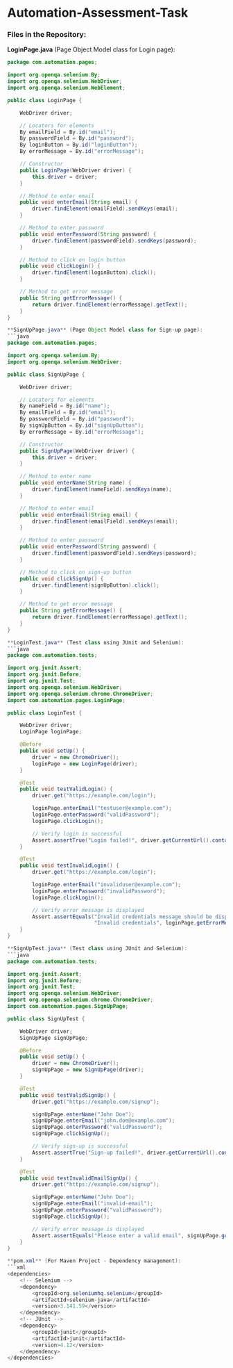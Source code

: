 # Automation-Assessment-Task
### **Files in the Repository:**

**LoginPage.java** (Page Object Model class for Login page):
   ```java
   package com.automation.pages;

   import org.openqa.selenium.By;
   import org.openqa.selenium.WebDriver;
   import org.openqa.selenium.WebElement;

   public class LoginPage {

       WebDriver driver;

       // Locators for elements
       By emailField = By.id("email");
       By passwordField = By.id("password");
       By loginButton = By.id("loginButton");
       By errorMessage = By.id("errorMessage");

       // Constructor
       public LoginPage(WebDriver driver) {
           this.driver = driver;
       }

       // Method to enter email
       public void enterEmail(String email) {
           driver.findElement(emailField).sendKeys(email);
       }

       // Method to enter password
       public void enterPassword(String password) {
           driver.findElement(passwordField).sendKeys(password);
       }

       // Method to click on login button
       public void clickLogin() {
           driver.findElement(loginButton).click();
       }

       // Method to get error message
       public String getErrorMessage() {
           return driver.findElement(errorMessage).getText();
       }
   }

 **SignUpPage.java** (Page Object Model class for Sign-up page):
   ```java
   package com.automation.pages;

   import org.openqa.selenium.By;
   import org.openqa.selenium.WebDriver;

   public class SignUpPage {

       WebDriver driver;

       // Locators for elements
       By nameField = By.id("name");
       By emailField = By.id("email");
       By passwordField = By.id("password");
       By signUpButton = By.id("signUpButton");
       By errorMessage = By.id("errorMessage");

       // Constructor
       public SignUpPage(WebDriver driver) {
           this.driver = driver;
       }

       // Method to enter name
       public void enterName(String name) {
           driver.findElement(nameField).sendKeys(name);
       }

       // Method to enter email
       public void enterEmail(String email) {
           driver.findElement(emailField).sendKeys(email);
       }

       // Method to enter password
       public void enterPassword(String password) {
           driver.findElement(passwordField).sendKeys(password);
       }

       // Method to click on sign-up button
       public void clickSignUp() {
           driver.findElement(signUpButton).click();
       }

       // Method to get error message
       public String getErrorMessage() {
           return driver.findElement(errorMessage).getText();
       }
   }

 **LoginTest.java** (Test class using JUnit and Selenium):
   ```java
   package com.automation.tests;

   import org.junit.Assert;
   import org.junit.Before;
   import org.junit.Test;
   import org.openqa.selenium.WebDriver;
   import org.openqa.selenium.chrome.ChromeDriver;
   import com.automation.pages.LoginPage;

   public class LoginTest {

       WebDriver driver;
       LoginPage loginPage;

       @Before
       public void setUp() {
           driver = new ChromeDriver();
           loginPage = new LoginPage(driver);
       }

       @Test
       public void testValidLogin() {
           driver.get("https://example.com/login");

           loginPage.enterEmail("testuser@example.com");
           loginPage.enterPassword("validPassword");
           loginPage.clickLogin();

           // Verify login is successful
           Assert.assertTrue("Login failed!", driver.getCurrentUrl().contains("dashboard"));
       }

       @Test
       public void testInvalidLogin() {
           driver.get("https://example.com/login");

           loginPage.enterEmail("invaliduser@example.com");
           loginPage.enterPassword("invalidPassword");
           loginPage.clickLogin();

           // Verify error message is displayed
           Assert.assertEquals("Invalid credentials message should be displayed", 
                               "Invalid credentials", loginPage.getErrorMessage());
       }
   }

**SignUpTest.java** (Test class using JUnit and Selenium):
   ```java
   package com.automation.tests;

   import org.junit.Assert;
   import org.junit.Before;
   import org.junit.Test;
   import org.openqa.selenium.WebDriver;
   import org.openqa.selenium.chrome.ChromeDriver;
   import com.automation.pages.SignUpPage;

   public class SignUpTest {

       WebDriver driver;
       SignUpPage signUpPage;

       @Before
       public void setUp() {
           driver = new ChromeDriver();
           signUpPage = new SignUpPage(driver);
       }

       @Test
       public void testValidSignUp() {
           driver.get("https://example.com/signup");

           signUpPage.enterName("John Doe");
           signUpPage.enterEmail("john.doe@example.com");
           signUpPage.enterPassword("validPassword");
           signUpPage.clickSignUp();

           // Verify sign-up is successful
           Assert.assertTrue("Sign-up failed!", driver.getCurrentUrl().contains("login"));
       }

       @Test
       public void testInvalidEmailSignUp() {
           driver.get("https://example.com/signup");

           signUpPage.enterName("John Doe");
           signUpPage.enterEmail("invalid-email");
           signUpPage.enterPassword("validPassword");
           signUpPage.clickSignUp();

           // Verify error message is displayed
           Assert.assertEquals("Please enter a valid email", signUpPage.getErrorMessage());
       }
   }

 **pom.xml** (For Maven Project - Dependency management):
   ```xml
   <dependencies>
       <!-- Selenium -->
       <dependency>
           <groupId>org.seleniumhq.selenium</groupId>
           <artifactId>selenium-java</artifactId>
           <version>3.141.59</version>
       </dependency>
       <!-- JUnit -->
       <dependency>
           <groupId>junit</groupId>
           <artifactId>junit</artifactId>
           <version>4.12</version>
       </dependency>
   </dependencies>
